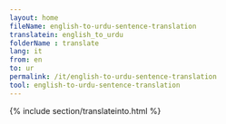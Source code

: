 ```yaml
---
layout: home
fileName: english-to-urdu-sentence-translation
translatein: english_to_urdu
folderName : translate
lang: it
from: en
to: ur
permalink: /it/english-to-urdu-sentence-translation
tool: english-to-urdu-sentence-translation
---
```

{% include section/translateinto.html %}